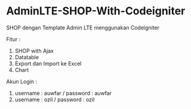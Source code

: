 # AdminLTE-SHOP-With-Codeigniter
SHOP dengan Template Admin LTE menggunakan Codeigniter

Fitur : 
  1. SHOP with Ajax
  2. Datatable
  3. Export dan Import ke Excel
  4. Chart
  
Akun Login :
  1. username : auwfar / password : auwfar
  2. username : ozil / password : ozil

